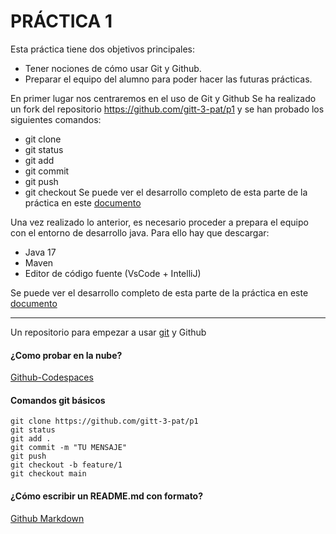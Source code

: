# PRÁCTICA 1
Esta práctica tiene dos objetivos principales:
- Tener nociones de cómo usar Git y Github.
- Preparar el equipo del alumno para poder hacer las futuras prácticas.

En primer lugar nos centraremos en el uso de Git y Github
Se ha realizado un fork del repositorio https://github.com/gitt-3-pat/p1 y se han probado los siguientes comandos:
- git clone
- git status
- git add
- git commit
- git push
- git checkout
Se puede ver el desarrollo completo de esta parte de la práctica en este [documento](https://github.com/Cristina-Lao/p1/blob/main/git.pdf)

Una vez realizado lo anterior, es necesario proceder a prepara el equipo con el entorno de desarrollo java. Para ello hay que descargar:
- Java 17
- Maven
- Editor de código fuente (VsCode + IntelliJ)

Se puede ver el desarrollo completo de esta parte de la práctica en este [documento](https://github.com/Cristina-Lao/p1/blob/main/entorno.pdf)


-----------------------------------------------------------------------------------------------------------------
Un repositorio para empezar a usar [git](https://git-scm.com/) y Github
#### ¿Como probar en la nube?
[Github-Codespaces](https://github.com/features/codespaces)
#### Comandos git básicos
```
git clone https://github.com/gitt-3-pat/p1
git status
git add .
git commit -m "TU MENSAJE"
git push
git checkout -b feature/1
git checkout main
```
#### ¿Cómo escribir un README.md con formato?
[Github Markdown](https://docs.github.com/es/get-started/writing-on-github/getting-started-with-writing-and-formatting-on-github/basic-writing-and-formatting-syntax)
